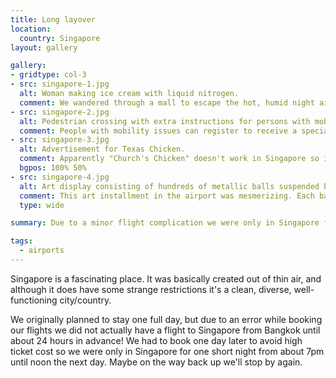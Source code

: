 ```yaml
---
title: Long layover
location:
  country: Singapore
layout: gallery

gallery:
- gridtype: col-3
- src: singapore-1.jpg
  alt: Woman making ice cream with liquid nitrogen.
  comment: We wandered through a mall to escape the hot, humid night air and found a delicious futuristic treat — ice cream made with liquid nitrogen!
- src: singapore-2.jpg
  alt: Pedestrian crossing with extra instructions for persons with mobility issues.
  comment: People with mobility issues can register to receive a special ard that will influence the traffic lights to give them more time while crossing the street. What a fantastic idea!
- src: singapore-3.jpg
  alt: Advertisement for Texas Chicken.
  comment: Apparently "Church's Chicken" doesn't work in Singapore so it was rebranded "Texas Chicken" lol
  bgpos: 100% 50%
- src: singapore-4.jpg
  alt: Art display consisting of hundreds of metallic balls suspended by computer-controlled cables.
  comment: This art installment in the airport was mesmerizing. Each ball was individually controlled by a computer to create a wide array of shapes and motion sequences. No one else seemed to enjoy it but us.
  type: wide

summary: Due to a minor flight complication we were only in Singapore for 18 hours and did not get to explore as much as we wanted. It was nice to use fast internet, drink tap water, and throw our TP in the toilet for one night though.

tags:
  - airports
---
```


Singapore is a fascinating place. It was basically created out of thin air, and although it does have some strange restrictions it's a clean, diverse, well-functioning city/country.

We originally planned to stay one full day, but due to an error while booking our flights we did not actually have a flight to Singapore from Bangkok until about 24 hours in advance! We had to book one day later to avoid high ticket cost so we were only in Singapore for one short night from about 7pm until noon the next day. Maybe on the way back up we'll stop by again.
